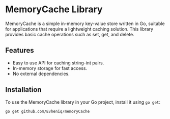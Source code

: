 # MemoryCache Library

MemoryCache is a simple in-memory key-value store written in Go, suitable for applications that require a lightweight caching solution. This library provides basic cache operations such as set, get, and delete.

## Features

- Easy to use API for caching string-int pairs.
- In-memory storage for fast access.
- No external dependencies.

## Installation

To use the MemoryCache library in your Go project, install it using `go get`:

```sh
go get github.com/Evheniq/memoryCache
